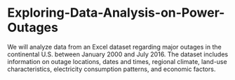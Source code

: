 # Exploring-Data-Analysis-on-Power-Outages
We will analyze data from an Excel dataset regarding major outages in the continental U.S. between January 2000 and July 2016. The dataset includes information on outage locations, dates and times, regional climate, land-use characteristics, electricity consumption patterns, and economic factors.
